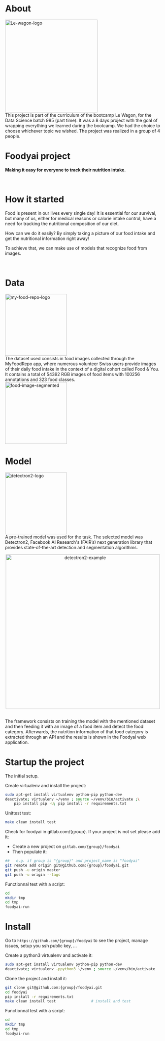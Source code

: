 # About

<img src="https://encrypted-tbn0.gstatic.com/images?q=tbn:ANd9GcQGaGh1OpjZGkCh3y8lb3ty7oR3iPNsS-uNLw&usqp=CAU" alt="Le-wagon-logo" width="300"/>

<br/>
This project is part of the curriculum of the bootcamp Le Wagon, for the Data Science batch 985 (part time).
It was a 8 days project with the goal of wrapping everything we learned during the bootcamp.
We had the choice to choose whichever topic we wished.
The project was realized in a group of 4 people.

<br/>

# Foodyai project
<b>Making it easy for everyone to track their nutrition intake.</b>

<br/>

# How it started
Food is present in our lives every single day! It is essential for our survival, but many of us, either for medical reasons or calorie intake control, have a need for tracking the nutritional composition of our diet.

How can we do it easily? By simply taking a picture of our food intake and get the nutritional information right away!

To achieve that, we can make use of models that recognize food from images.

<br/>

# Data

<img src="https://play-lh.googleusercontent.com/b3cRrx46x8m5YskE63TSVLoj6lOhRbSszVTlkgK5m0jD7krL9pdeKzHLdboR8ulQYXM" alt="my-food-repo-logo" width="200"/>

<br/>
The dataset used consists in food images collected through the MyFoodRepo app, where numerous volunteer Swiss users provide images of their daily food intake in the context of a digital cohort called Food & You. It contains a total of 54392 RGB images of food items with 100256 annotations and 323 food classes.

<br/>
<img src="https://camo.githubusercontent.com/2dd0fdc7e950a8ce7cf829286c54a7aa1b7967936cd4b6b1bb8b41806fed7dfd/68747470733a2f2f692e696d6775722e636f6d2f7a53324e6266302e706e67" alt="food-image-segmented" width="200"/>

<br/>

# Model

<img src="https://curiousily.com/static/dff66fd0972574ae284f7df9533d369f/3e3fe/detectron2-logo.png" alt="detectron2-logo" width="200"/>

<br/>
A pre-trained model was used for the task. The selected model was Detectron2, Facebook AI Research's (FAIR’s) next generation library that provides state-of-the-art detection and segmentation algorithms.

<br/>
<p align="center">
<img src="https://i0.wp.com/roboticseabass.com/wp-content/uploads/2020/11/object_detection_types.png?resize=750%2C306&ssl=1" alt="detectron2-example" width="500"/>
</p>

<br/>
The framework consists on training the model with the mentioned dataset and then feeding it with an image of a food item and detect the food category. Afterwards, the nutrition information of that food category is extracted through an API and the results is shown in the Foodyai web application.

<br/>

# Startup the project

The initial setup.

Create virtualenv and install the project:
```bash
sudo apt-get install virtualenv python-pip python-dev
deactivate; virtualenv ~/venv ; source ~/venv/bin/activate ;\
    pip install pip -U; pip install -r requirements.txt
```

Unittest test:
```bash
make clean install test
```

Check for foodyai in gitlab.com/{group}.
If your project is not set please add it:

- Create a new project on `gitlab.com/{group}/foodyai`
- Then populate it:

```bash
##   e.g. if group is "{group}" and project_name is "foodyai"
git remote add origin git@github.com:{group}/foodyai.git
git push -u origin master
git push -u origin --tags
```

Functionnal test with a script:

```bash
cd
mkdir tmp
cd tmp
foodyai-run
```

# Install

Go to `https://github.com/{group}/foodyai` to see the project, manage issues,
setup you ssh public key, ...

Create a python3 virtualenv and activate it:

```bash
sudo apt-get install virtualenv python-pip python-dev
deactivate; virtualenv -ppython3 ~/venv ; source ~/venv/bin/activate
```

Clone the project and install it:

```bash
git clone git@github.com:{group}/foodyai.git
cd foodyai
pip install -r requirements.txt
make clean install test                # install and test
```
Functionnal test with a script:

```bash
cd
mkdir tmp
cd tmp
foodyai-run
```
